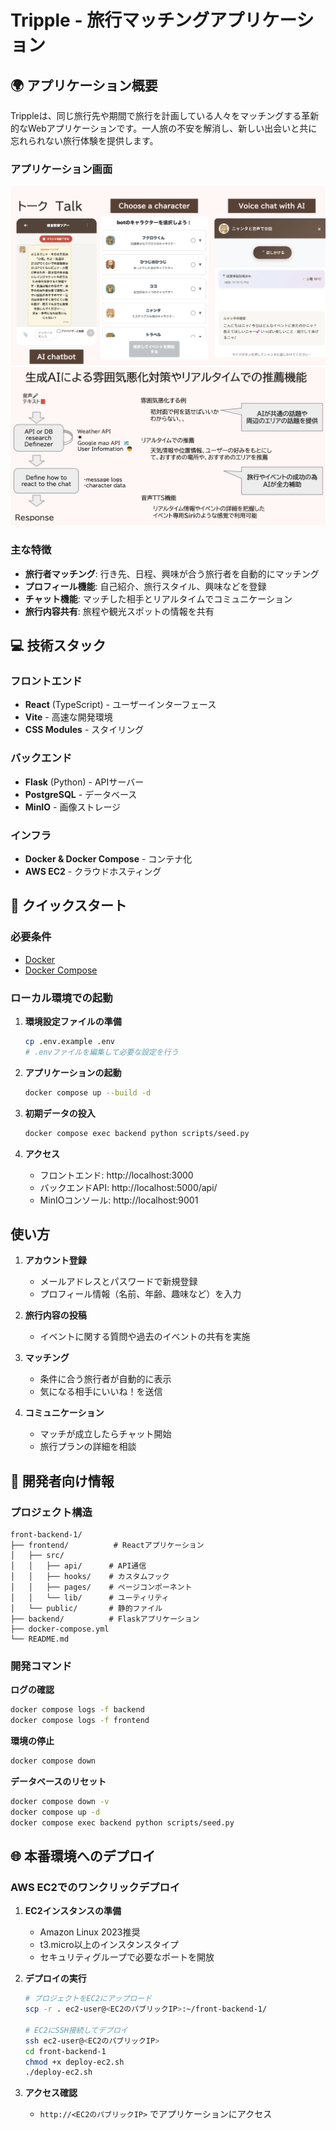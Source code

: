 # Tripple - 旅行マッチングアプリケーション

## 🌍 アプリケーション概要

Trippleは、同じ旅行先や期間で旅行を計画している人々をマッチングする革新的なWebアプリケーションです。一人旅の不安を解消し、新しい出会いと共に忘れられない旅行体験を提供します。

### アプリケーション画面

![アプリケーション画面(一部)](sample_images/スクリーンショット%202025-06-15%2020.39.52.png)
![生成AIバックエンド処理概要](sample_images/スクリーンショット%202025-06-15%2020.40.02.png)

### 主な特徴

- **旅行者マッチング**: 行き先、日程、興味が合う旅行者を自動的にマッチング
- **プロフィール機能**: 自己紹介、旅行スタイル、興味などを登録
- **チャット機能**: マッチした相手とリアルタイムでコミュニケーション
- **旅行内容共有**: 旅程や観光スポットの情報を共有

## 💻 技術スタック

### フロントエンド
- **React** (TypeScript) - ユーザーインターフェース
- **Vite** - 高速な開発環境
- **CSS Modules** - スタイリング

### バックエンド
- **Flask** (Python) - APIサーバー
- **PostgreSQL** - データベース
- **MinIO** - 画像ストレージ

### インフラ
- **Docker & Docker Compose** - コンテナ化
- **AWS EC2** - クラウドホスティング

## 🚀 クイックスタート

### 必要条件
- [Docker](https://www.docker.com/)
- [Docker Compose](https://docs.docker.com/compose/)

### ローカル環境での起動

1. **環境設定ファイルの準備**
   ```bash
   cp .env.example .env
   # .envファイルを編集して必要な設定を行う
   ```

2. **アプリケーションの起動**
   ```bash
   docker compose up --build -d
   ```

3. **初期データの投入**
   ```bash
   docker compose exec backend python scripts/seed.py
   ```

4. **アクセス**
   - フロントエンド: http://localhost:3000
   - バックエンドAPI: http://localhost:5000/api/
   - MinIOコンソール: http://localhost:9001

## 使い方

1. **アカウント登録**
   - メールアドレスとパスワードで新規登録
   - プロフィール情報（名前、年齢、趣味など）を入力

2. **旅行内容の投稿**
   - イベントに関する質問や過去のイベントの共有を実施

3. **マッチング**
   - 条件に合う旅行者が自動的に表示
   - 気になる相手にいいね！を送信

4. **コミュニケーション**
   - マッチが成立したらチャット開始
   - 旅行プランの詳細を相談


## 🔧 開発者向け情報

### プロジェクト構造
```
front-backend-1/
├── frontend/          # Reactアプリケーション
│   ├── src/
│   │   ├── api/      # API通信
│   │   ├── hooks/    # カスタムフック
│   │   ├── pages/    # ページコンポーネント
│   │   └── lib/      # ユーティリティ
│   └── public/       # 静的ファイル
├── backend/          # Flaskアプリケーション
├── docker-compose.yml
└── README.md
```

### 開発コマンド

**ログの確認**
```bash
docker compose logs -f backend
docker compose logs -f frontend
```

**環境の停止**
```bash
docker compose down
```

**データベースのリセット**
```bash
docker compose down -v
docker compose up -d
docker compose exec backend python scripts/seed.py
```


## 🌐 本番環境へのデプロイ

### AWS EC2でのワンクリックデプロイ

1. **EC2インスタンスの準備**
   - Amazon Linux 2023推奨
   - t3.micro以上のインスタンスタイプ
   - セキュリティグループで必要なポートを開放

2. **デプロイの実行**
   ```bash
   # プロジェクトをEC2にアップロード
   scp -r . ec2-user@<EC2のパブリックIP>:~/front-backend-1/
   
   # EC2にSSH接続してデプロイ
   ssh ec2-user@<EC2のパブリックIP>
   cd front-backend-1
   chmod +x deploy-ec2.sh
   ./deploy-ec2.sh
   ```

3. **アクセス確認**
   - `http://<EC2のパブリックIP>` でアプリケーションにアクセス
